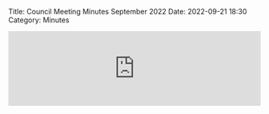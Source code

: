 Title: Council Meeting Minutes September 2022
Date: 2022-09-21 18:30
Category: Minutes

<embed width=100% style="height: -webkit-fill-available" src="https://docs.google.com/document/d/e/2PACX-1vTpYX0E_S1fY_Yr5Xo85cA97TY9xzOvybTo9zW3nGVWdn192-DwJ605-rJm9OnYmayyGRXWb03pUB8y/pub?embedded=true"></embed>
